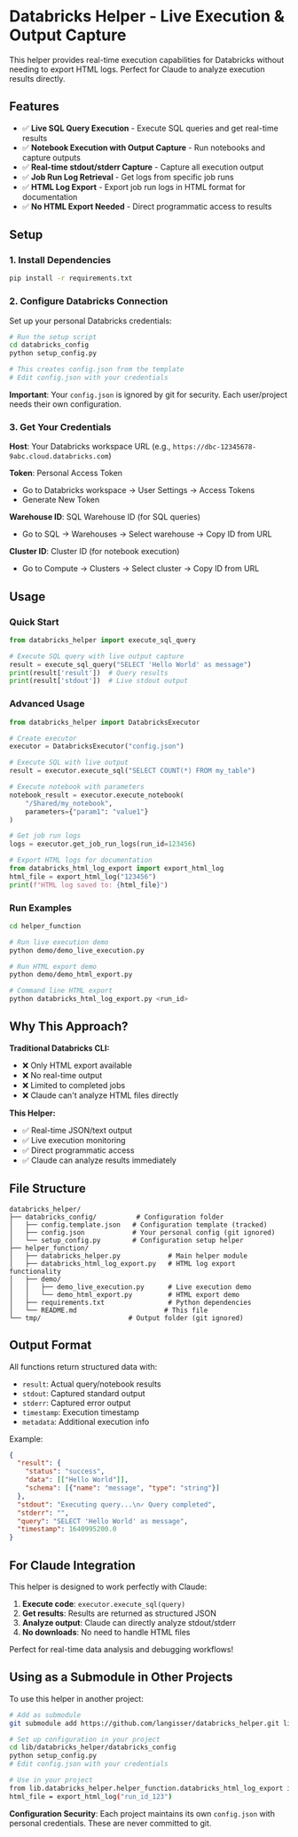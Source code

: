 # Databricks Helper - Live Execution & Output Capture

This helper provides real-time execution capabilities for Databricks without needing to export HTML logs. Perfect for Claude to analyze execution results directly.

## Features

- ✅ **Live SQL Query Execution** - Execute SQL queries and get real-time results
- ✅ **Notebook Execution with Output Capture** - Run notebooks and capture outputs
- ✅ **Real-time stdout/stderr Capture** - Capture all execution output
- ✅ **Job Run Log Retrieval** - Get logs from specific job runs
- ✅ **HTML Log Export** - Export job run logs in HTML format for documentation
- ✅ **No HTML Export Needed** - Direct programmatic access to results

## Setup

### 1. Install Dependencies
```bash
pip install -r requirements.txt
```

### 2. Configure Databricks Connection
Set up your personal Databricks credentials:

```bash
# Run the setup script
cd databricks_config
python setup_config.py

# This creates config.json from the template
# Edit config.json with your credentials
```

**Important**: Your `config.json` is ignored by git for security. Each user/project needs their own configuration.

### 3. Get Your Credentials

**Host**: Your Databricks workspace URL (e.g., `https://dbc-12345678-9abc.cloud.databricks.com`)

**Token**: Personal Access Token
- Go to Databricks workspace → User Settings → Access Tokens
- Generate New Token

**Warehouse ID**: SQL Warehouse ID (for SQL queries)
- Go to SQL → Warehouses → Select warehouse → Copy ID from URL

**Cluster ID**: Cluster ID (for notebook execution)
- Go to Compute → Clusters → Select cluster → Copy ID from URL

## Usage

### Quick Start
```python
from databricks_helper import execute_sql_query

# Execute SQL query with live output capture
result = execute_sql_query("SELECT 'Hello World' as message")
print(result['result'])  # Query results
print(result['stdout'])  # Live stdout output
```

### Advanced Usage
```python
from databricks_helper import DatabricksExecutor

# Create executor
executor = DatabricksExecutor("config.json")

# Execute SQL with live output
result = executor.execute_sql("SELECT COUNT(*) FROM my_table")

# Execute notebook with parameters
notebook_result = executor.execute_notebook(
    "/Shared/my_notebook",
    parameters={"param1": "value1"}
)

# Get job run logs
logs = executor.get_job_run_logs(run_id=123456)

# Export HTML logs for documentation
from databricks_html_log_export import export_html_log
html_file = export_html_log("123456")
print(f"HTML log saved to: {html_file}")
```

### Run Examples
```bash
cd helper_function

# Run live execution demo
python demo/demo_live_execution.py

# Run HTML export demo
python demo/demo_html_export.py

# Command line HTML export
python databricks_html_log_export.py <run_id>
```

## Why This Approach?

**Traditional Databricks CLI:**
- ❌ Only HTML export available
- ❌ No real-time output
- ❌ Limited to completed jobs
- ❌ Claude can't analyze HTML files directly

**This Helper:**
- ✅ Real-time JSON/text output
- ✅ Live execution monitoring
- ✅ Direct programmatic access
- ✅ Claude can analyze results immediately

## File Structure

```
databricks_helper/
├── databricks_config/          # Configuration folder
│   ├── config.template.json   # Configuration template (tracked)
│   ├── config.json            # Your personal config (git ignored)
│   └── setup_config.py        # Configuration setup helper
├── helper_function/
│   ├── databricks_helper.py            # Main helper module
│   ├── databricks_html_log_export.py   # HTML log export functionality
│   ├── demo/
│   │   ├── demo_live_execution.py      # Live execution demo
│   │   └── demo_html_export.py         # HTML export demo
│   ├── requirements.txt                # Python dependencies
│   └── README.md                      # This file
└── tmp/                      # Output folder (git ignored)
```

## Output Format

All functions return structured data with:
- `result`: Actual query/notebook results
- `stdout`: Captured standard output
- `stderr`: Captured error output
- `timestamp`: Execution timestamp
- `metadata`: Additional execution info

Example:
```json
{
  "result": {
    "status": "success",
    "data": [["Hello World"]],
    "schema": [{"name": "message", "type": "string"}]
  },
  "stdout": "Executing query...\n✓ Query completed",
  "stderr": "",
  "query": "SELECT 'Hello World' as message",
  "timestamp": 1640995200.0
}
```

## For Claude Integration

This helper is designed to work perfectly with Claude:

1. **Execute code**: `executor.execute_sql(query)`
2. **Get results**: Results are returned as structured JSON
3. **Analyze output**: Claude can directly analyze stdout/stderr
4. **No downloads**: No need to handle HTML files

Perfect for real-time data analysis and debugging workflows!

## Using as a Submodule in Other Projects

To use this helper in another project:

```bash
# Add as submodule
git submodule add https://github.com/langisser/databricks_helper.git lib/databricks_helper

# Set up configuration in your project
cd lib/databricks_helper/databricks_config
python setup_config.py
# Edit config.json with your credentials

# Use in your project
from lib.databricks_helper.helper_function.databricks_html_log_export import export_html_log
html_file = export_html_log("run_id_123")
```

**Configuration Security**: Each project maintains its own `config.json` with personal credentials. These are never committed to git.